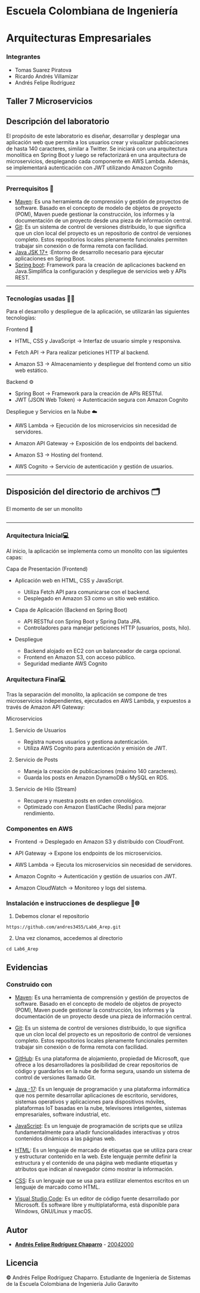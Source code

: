 # Escuela Colombiana de Ingeniería
# Arquitecturas Empresariales

### Integrantes
* Tomas Suarez Piratova
* Ricardo Andrés Villamizar
* Andrés Felipe Rodríguez

## Taller 7 Microservicios

## Descripción del laboratorio
El propósito de este laboratorio es diseñar, desarrollar y desplegar una aplicación web que permita a los usuarios crear y visualizar publicaciones de hasta 140 caracteres, similar a Twitter. Se iniciará con una arquitectura monolítica en Spring Boot y luego se refactorizará en una arquitectura de microservicios, 
desplegando cada componente en AWS Lambda. Además, se implementará autenticación con JWT utilizando Amazon Cognito 

---
### Prerrequisitos 🧰

* [Maven](https://maven.apache.org/): Es una herramienta de comprensión y gestión de proyectos de software. Basado en el concepto de modelo de objetos de proyecto (POM), Maven puede gestionar la construcción, los informes y la documentación de un proyecto desde una pieza de información central.
* [Git](https://learn.microsoft.com/es-es/devops/develop/git/what-is-git): Es un sistema de control de versiones distribuido, lo que significa que un clon local del proyecto es un repositorio de control de versiones completo. Estos repositorios locales plenamente funcionales permiten trabajar sin conexión o de forma remota con facilidad.
* [Java JSK 17+](https://www.oracle.com/java/technologies/javase/jdk17-archive-downloads.html) :Entorno de desarrollo necesario para ejecutar aplicaciones en Spring Boot.
* [Spring boot](https://spring.io/projects/spring-boot): Framework para la creación de aplicaciones backend en Java.Simplifica la configuración y despliegue de servicios web y APIs REST.


---
 
### Tecnologías usadas 👨‍💻

Para el desarrollo y despliegue de la aplicación, se utilizarán las siguientes tecnologías:

Frontend 🎨
* HTML, CSS y JavaScript → Interfaz de usuario simple y responsiva.

* Fetch API → Para realizar peticiones HTTP al backend.

* Amazon S3 → Almacenamiento y despliegue del frontend como un sitio web estático.

Backend ⚙️

* Spring Boot → Framework para la creación de APIs RESTful.
* JWT (JSON Web Token) → Autenticación segura con Amazon Cognito

Despliegue y Servicios en la Nube ☁️

* AWS Lambda → Ejecución de los microservicios sin necesidad de servidores.

* Amazon API Gateway → Exposición de los endpoints del backend.

* Amazon S3 → Hosting del frontend.

* AWS Cognito → Servicio de autenticación y gestión de usuarios.

---

## Disposición del directorio de archivos 🗂️

El momento de ser un monolito
```
```

---

### Arquitectura Inicial💻

Al inicio, la aplicación se implementa como un monolito con las siguientes capas:

Capa de Presentación (Frontend)

* Aplicación web en HTML, CSS y JavaScript.
  
  * Utiliza Fetch API para comunicarse con el backend.
  * Desplegado en Amazon S3 como un sitio web estático.

* Capa de Aplicación (Backend en Spring Boot)
  * API RESTful con Spring Boot y Spring Data JPA.
  * Controladores para manejar peticiones HTTP (usuarios, posts, hilo).

* Despliegue
  * Backend alojado en EC2 con un balanceador de carga opcional.
  * Frontend en Amazon S3, con acceso público.
  * Seguridad mediante AWS Cognito
 
### Arquitectura Final💻
Tras la separación del monolito, la aplicación se compone de tres microservicios independientes, ejecutados en AWS Lambda, y expuestos a través de Amazon API Gateway:

Microservicios

1) Servicio de Usuarios
   * Registra nuevos usuarios y gestiona autenticación.
   * Utiliza AWS Cognito para autenticación y emisión de JWT.

2) Servicio de Posts
   * Maneja la creación de publicaciones (máximo 140 caracteres).
   * Guarda los posts en Amazon DynamoDB o MySQL en RDS.

3) Servicio de Hilo (Stream)
   * Recupera y muestra posts en orden cronológico.
   * Optimizado con Amazon ElastiCache (Redis) para mejorar rendimiento.

### Componentes en AWS

* Frontend → Desplegado en Amazon S3 y distribuido con CloudFront.

* API Gateway → Expone los endpoints de los microservicios.

* AWS Lambda → Ejecuta los microservicios sin necesidad de servidores.

* Amazon Cognito → Autenticación y gestión de usuarios con JWT.

* Amazon CloudWatch → Monitoreo y logs del sistema.


### Instalación e instrucciones de despliegue 🚀​🌐​

1) Debemos clonar el repositorio
```
https://github.com/andres3455/Lab6_Arep.git
```
2) Una vez clonamos, accedemos al directorio
```
cd Lab6_Arep
```

## Evidencias


### Construido con

* [Maven](https://maven.apache.org/): Es una herramienta de comprensión y gestión de proyectos de software. Basado en el concepto de modelo de objetos de proyecto (POM), Maven puede gestionar la construcción, los informes y la documentación de un proyecto desde una pieza de información central.

* [Git](https://learn.microsoft.com/es-es/devops/develop/git/what-is-git): Es un sistema de control de versiones distribuido, lo que significa que un clon local del proyecto es un repositorio de control de versiones completo. Estos repositorios locales plenamente funcionales permiten trabajar sin conexión o de forma remota con facilidad.

* [GitHub](https://platzi.com/blog/que-es-github-como-funciona/): Es una plataforma de alojamiento, propiedad de Microsoft, que ofrece a los desarrolladores la posibilidad de crear repositorios de código y guardarlos en la nube de forma segura, usando un sistema de control de versiones llamado Git.

* [Java -17](https://www.cursosaula21.com/que-es-java/): Es un lenguaje de programación y una plataforma informática que nos permite desarrollar aplicaciones de escritorio, servidores, sistemas operativos y aplicaciones para dispositivos móviles, plataformas IoT basadas en la nube, televisores inteligentes, sistemas empresariales, software industrial, etc.

* [JavaScript](https://universidadeuropea.com/blog/que-es-javascript/): Es un lenguaje de programación de scripts que se utiliza fundamentalmente para añadir funcionalidades interactivas y otros contenidos dinámicos a las páginas web.

* [HTML](https://aulacm.com/que-es/html-significado-definicion/): Es un lenguaje de marcado de etiquetas que se utiliza para crear y estructurar contenido en la web. Este lenguaje permite definir la estructura y el contenido de una página web mediante etiquetas y atributos que indican al navegador cómo mostrar la información.

* [CSS](https://www.hostinger.co/tutoriales/que-es-css): Es un lenguaje que se usa para estilizar elementos escritos en un lenguaje de marcado como HTML.

* [Visual Studio Code](https://openwebinars.net/blog/que-es-visual-studio-code-y-que-ventajas-ofrece/): Es un editor de código fuente desarrollado por Microsoft. Es software libre y multiplataforma, está disponible para Windows, GNU/Linux y macOS.

## Autor

* **[Andrés Felipe Rodríguez Chaparro](https://www.linkedin.com/in/andres-felipe-rodriguez-chaparro-816ab527a/)** - [20042000](https://github.com/20042000)

## Licencia
**©** Andrés Felipe Rodríguez Chaparro. Estudiante de Ingeniería de Sistemas de la Escuela Colombiana de Ingeniería Julio Garavito

